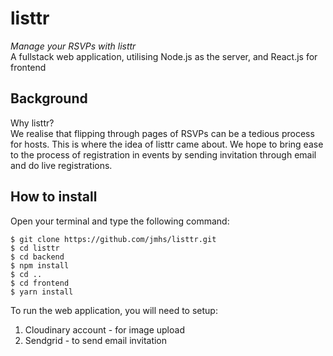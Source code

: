 # listtr
*Manage your RSVPs with listtr* <br/>
A fullstack web application, utilising Node.js as the server, and React.js for frontend

Background
----------
Why listtr? <br/>
We realise that flipping through pages of RSVPs can be a tedious process for hosts. This is where the idea of listtr came about. We hope to bring ease to the process of registration in events by sending invitation through email and do live registrations.

How to install
-------------
Open your terminal and type the following command:

    $ git clone https://github.com/jmhs/listtr.git
    $ cd listtr
    $ cd backend
    $ npm install
    $ cd ..
    $ cd frontend
    $ yarn install

To run the web application, you will need to setup:

 1. Cloudinary account - for image upload
 2. Sendgrid - to send email invitation
